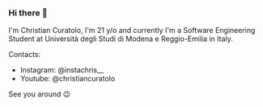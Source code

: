 ### Hi there 👋

I'm Christian Curatolo, I'm 21 y/o and currently I'm a Software Engineering Student at Università degli Studi di Modena e Reggio-Emilia in Italy. 

Contacts:
- Instagram: @instachris__
- Youtube: @christiancuratolo

See you around 😉
